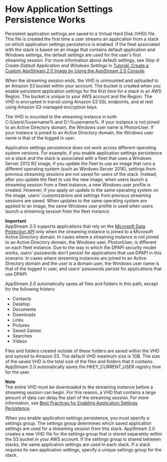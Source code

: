 # How Application Settings Persistence Works<a name="how-it-works-app-settings-persistence"></a>

Persistent application settings are saved to a Virtual Hard Disk \(VHD\) file\. This file is created the first time a user streams an application from a stack on which application settings persistence is enabled\. If the fleet associated with the stack is based on an image that contains default application and Windows settings, the default settings are used for the user's first streaming session\. For more information about default settings, see *Step 4: Create Default Application and Windows Settings* in [Tutorial: Create a Custom AppStream 2\.0 Image by Using the AppStream 2\.0 Console](tutorial-image-builder.md)\.

When the streaming session ends, the VHD is unmounted and uploaded to an Amazon S3 bucket within your account\. The bucket is created when you enable persistent application settings for the first time for a stack in an AWS Region\. The bucket is unique to your AWS account and the Region\. The VHD is encrypted in transit using Amazon S3 SSL endpoints, and at rest using Amazon S3\-managed encryption keys\.

The VHD is mounted to the streaming instance in both C:\\Users\\%username% and D:\\%username%\. If your instance is not joined to an Active Directory domain, the Windows user name is PhotonUser\. If your instance is joined to an Active Directory domain, the Windows user name is that of the logged in user\. 

Application settings persistence does not work across different operating system versions\. For example, if you enable application settings persistence on a stack and the stack is associated with a fleet that uses a Windows Server 2012 R2 image, if you update the fleet to use an image that runs a different operating system \(such as Windows Server 2016\), settings from previous streaming sessions are not saved for users of the stack\. Instead, after you update the fleet to use the new image, when users launch a streaming session from a fleet instance, a new Windows user profile is created\. However, if you apply an update to the same operating system on the image, users' customizations and settings from previous streaming sessions are saved\. When updates to the same operating system are applied to an image, the same Windows user profile is used when users launch a streaming session from the fleet instance\. 

**Important**  
AppStream 2\.0 supports applications that rely on the [Microsoft Data Protection API](https://docs.microsoft.com/en-us/windows/desktop/seccng/cng-dpapi) only when the streaming instance is joined to a Microsoft Active Directory domain\. In cases where a streaming instance is not joined to an Active Directory domain, the Windows user, PhotonUser, is different on each fleet instance\. Due to the way in which the DPAPI security model works, users' passwords don’t persist for applications that use DPAPI in this scenario\. In cases where streaming instances are joined to an Active Directory domain and the user is a domain user, the Windows user name is that of the logged in user, and users’ passwords persist for applications that use DPAPI\.

AppStream 2\.0 automatically saves all files and folders in this path, except for the following folders:
+ Contacts
+ Desktop
+ Documents
+ Downloads
+ Links
+ Pictures
+ Saved Games
+ Searches
+ Videos

Files and folders created outside of these folders are saved within the VHD and synced to Amazon S3\. The default VHD maximum size is 1GB\. The size of the saved VHD is the total size of the files and folders that it contains\. AppStream 2\.0 automatically saves the HKEY\_CURRENT\_USER registry hive for the user\.

**Note**  
The entire VHD must be downloaded to the streaming instance before a streaming session can begin\. For this reason, a VHD that contains a large amount of data can delay the start of the streaming session\. For more information, see [Best Practices for Enabling Application Settings Persistence](enabling-app-settings-persistence.md#best-practices-app-settings-persistence)\.

When you enable application settings persistence, you must specify a settings group\. The settings group determines which saved application settings are used for a streaming session from this stack\. AppStream 2\.0 creates a new VHD file for the settings group that is stored separately within the S3 bucket in your AWS account\. If the settings group is shared between stacks, the same application settings are used in each stack\. If a stack requires its own application settings, specify a unique settings group for the stack\.